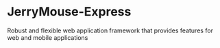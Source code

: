 # JerryMouse-Express
Robust and flexible web application framework that provides features for web and mobile applications
